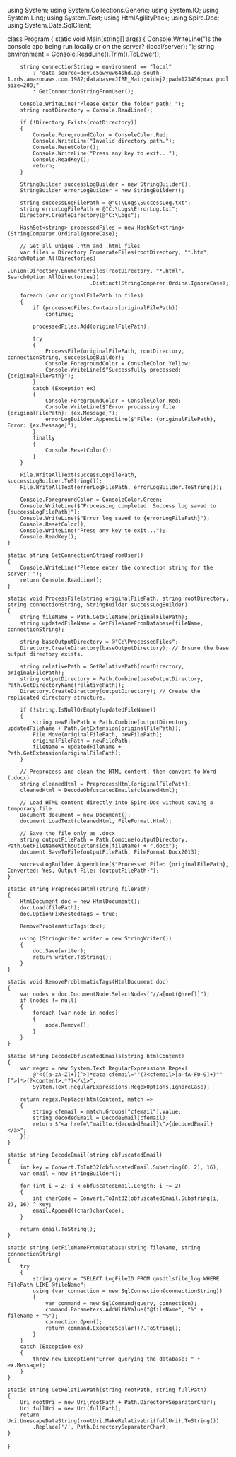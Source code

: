 using System;
using System.Collections.Generic;
using System.IO;
using System.Linq;
using System.Text;
using HtmlAgilityPack;
using Spire.Doc;
using System.Data.SqlClient;


class Program
{
    static void Main(string[] args)
    {
        Console.WriteLine("Is the console app being run locally or on the server? (local/server): ");
        string environment = Console.ReadLine().Trim().ToLower();

        string connectionString = environment == "local"
            ? "data source=dev.c5owyuw64shd.ap-south-1.rds.amazonaws.com,1982;database=JIBE_Main;uid=j2;pwd=123456;max pool size=200;"
            : GetConnectionStringFromUser();

        Console.WriteLine("Please enter the folder path: ");
        string rootDirectory = Console.ReadLine();

        if (!Directory.Exists(rootDirectory))
        {
            Console.ForegroundColor = ConsoleColor.Red;
            Console.WriteLine("Invalid directory path.");
            Console.ResetColor();
            Console.WriteLine("Press any key to exit...");
            Console.ReadKey();
            return;
        }

        StringBuilder successLogBuilder = new StringBuilder();
        StringBuilder errorLogBuilder = new StringBuilder();

        string successLogFilePath = @"C:\Logs\SuccessLog.txt";
        string errorLogFilePath = @"C:\Logs\ErrorLog.txt";
        Directory.CreateDirectory(@"C:\Logs");

        HashSet<string> processedFiles = new HashSet<string>(StringComparer.OrdinalIgnoreCase);

        // Get all unique .htm and .html files
        var files = Directory.EnumerateFiles(rootDirectory, "*.htm", SearchOption.AllDirectories)
                              .Union(Directory.EnumerateFiles(rootDirectory, "*.html", SearchOption.AllDirectories))
                              .Distinct(StringComparer.OrdinalIgnoreCase);

        foreach (var originalFilePath in files)
        {
            if (processedFiles.Contains(originalFilePath))
                continue;

            processedFiles.Add(originalFilePath);

            try
            {
                ProcessFile(originalFilePath, rootDirectory, connectionString, successLogBuilder);
                Console.ForegroundColor = ConsoleColor.Yellow;
                Console.WriteLine($"Successfully processed: {originalFilePath}");
            }
            catch (Exception ex)
            {
                Console.ForegroundColor = ConsoleColor.Red;
                Console.WriteLine($"Error processing file {originalFilePath}: {ex.Message}");
                errorLogBuilder.AppendLine($"File: {originalFilePath}, Error: {ex.Message}");
            }
            finally
            {
                Console.ResetColor();
            }
        }

        File.WriteAllText(successLogFilePath, successLogBuilder.ToString());
        File.WriteAllText(errorLogFilePath, errorLogBuilder.ToString());

        Console.ForegroundColor = ConsoleColor.Green;
        Console.WriteLine($"Processing completed. Success log saved to {successLogFilePath}");
        Console.WriteLine($"Error log saved to {errorLogFilePath}");
        Console.ResetColor();
        Console.WriteLine("Press any key to exit...");
        Console.ReadKey();
    }

    static string GetConnectionStringFromUser()
    {
        Console.WriteLine("Please enter the connection string for the server: ");
        return Console.ReadLine();
    }

    static void ProcessFile(string originalFilePath, string rootDirectory, string connectionString, StringBuilder successLogBuilder)
    {
        string fileName = Path.GetFileName(originalFilePath);
        string updatedFileName = GetFileNameFromDatabase(fileName, connectionString);

        string baseOutputDirectory = @"C:\ProcessedFiles";
        Directory.CreateDirectory(baseOutputDirectory); // Ensure the base output directory exists.

        string relativePath = GetRelativePath(rootDirectory, originalFilePath);
        string outputDirectory = Path.Combine(baseOutputDirectory, Path.GetDirectoryName(relativePath));
        Directory.CreateDirectory(outputDirectory); // Create the replicated directory structure.

        if (!string.IsNullOrEmpty(updatedFileName))
        {
            string newFilePath = Path.Combine(outputDirectory, updatedFileName + Path.GetExtension(originalFilePath));
            File.Move(originalFilePath, newFilePath);
            originalFilePath = newFilePath;
            fileName = updatedFileName + Path.GetExtension(originalFilePath);
        }

        // Preprocess and clean the HTML content, then convert to Word (.docx)
        string cleanedHtml = PreprocessHtml(originalFilePath);
        cleanedHtml = DecodeObfuscatedEmails(cleanedHtml);

        // Load HTML content directly into Spire.Doc without saving a temporary file
        Document document = new Document();
        document.LoadText(cleanedHtml, FileFormat.Html);

        // Save the file only as .docx
        string outputFilePath = Path.Combine(outputDirectory, Path.GetFileNameWithoutExtension(fileName) + ".docx");
        document.SaveToFile(outputFilePath, FileFormat.Docx2013);

        successLogBuilder.AppendLine($"Processed File: {originalFilePath}, Converted: Yes, Output File: {outputFilePath}");
    }

    static string PreprocessHtml(string filePath)
    {
        HtmlDocument doc = new HtmlDocument();
        doc.Load(filePath);
        doc.OptionFixNestedTags = true;

        RemoveProblematicTags(doc);

        using (StringWriter writer = new StringWriter())
        {
            doc.Save(writer);
            return writer.ToString();
        }
    }

    static void RemoveProblematicTags(HtmlDocument doc)
    {
        var nodes = doc.DocumentNode.SelectNodes("//a[not(@href)]");
        if (nodes != null)
        {
            foreach (var node in nodes)
            {
                node.Remove();
            }
        }
    }

    static string DecodeObfuscatedEmails(string htmlContent)
    {
        var regex = new System.Text.RegularExpressions.Regex(
            @"<([a-zA-Z]+)[^>]*data-cfemail=""(?<cfemail>[a-fA-F0-9]+)""[^>]*>(?<content>.*?)</\1>",
            System.Text.RegularExpressions.RegexOptions.IgnoreCase);

        return regex.Replace(htmlContent, match =>
        {
            string cfemail = match.Groups["cfemail"].Value;
            string decodedEmail = DecodeEmail(cfemail);
            return $"<a href=\"mailto:{decodedEmail}\">{decodedEmail}</a>";
        });
    }

    static string DecodeEmail(string obfuscatedEmail)
    {
        int key = Convert.ToInt32(obfuscatedEmail.Substring(0, 2), 16);
        var email = new StringBuilder();

        for (int i = 2; i < obfuscatedEmail.Length; i += 2)
        {
            int charCode = Convert.ToInt32(obfuscatedEmail.Substring(i, 2), 16) ^ key;
            email.Append((char)charCode);
        }

        return email.ToString();
    }

    static string GetFileNameFromDatabase(string fileName, string connectionString)
    {
        try
        {
            string query = "SELECT LogFileID FROM qmsdtlsfile_log WHERE FilePath LIKE @fileName";
            using (var connection = new SqlConnection(connectionString))
            {
                var command = new SqlCommand(query, connection);
                command.Parameters.AddWithValue("@fileName", "%" + fileName + "%");
                connection.Open();
                return command.ExecuteScalar()?.ToString();
            }
        }
        catch (Exception ex)
        {
            throw new Exception("Error querying the database: " + ex.Message);
        }
    }

    static string GetRelativePath(string rootPath, string fullPath)
    {
        Uri rootUri = new Uri(rootPath + Path.DirectorySeparatorChar);
        Uri fullUri = new Uri(fullPath);
        return Uri.UnescapeDataString(rootUri.MakeRelativeUri(fullUri).ToString())
            .Replace('/', Path.DirectorySeparatorChar);
    }
}